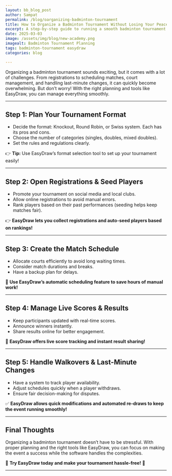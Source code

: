 ```yaml
---
layout: bb_blog_post
author: Sampat
permalink: /blog/oarganizing-badminton-tournament
title: How to Organize a Badminton Tournament Without Losing Your Peace of Mind
excerpt: A step-by-step guide to running a smooth badminton tournament without stress
date: 2025-03-03
image: /assets/img/blog/new-academy.png
imagealt: Badminton Tournament Planning
tags: badminton-tournament easydraw
categories: blog

---
```



Organizing a badminton tournament sounds exciting, but it comes with a lot of challenges. From registrations to scheduling matches, court management, and handling last-minute changes, it can quickly become overwhelming. But don’t worry! With the right planning and tools like EasyDraw, you can manage everything smoothly.

---

## Step 1: Plan Your Tournament Format
- Decide the format: Knockout, Round Robin, or Swiss system. Each has its pros and cons.
- Choose the number of categories (singles, doubles, mixed doubles).
- Set the rules and regulations clearly.

👉 **Tip:** Use EasyDraw’s format selection tool to set up your tournament easily!

---

## Step 2: Open Registrations & Seed Players
- Promote your tournament on social media and local clubs.
- Allow online registrations to avoid manual errors.
- Rank players based on their past performances (seeding helps keep matches fair).

👉 **EasyDraw lets you collect registrations and auto-seed players based on rankings!**

---

## Step 3: Create the Match Schedule
- Allocate courts efficiently to avoid long waiting times.
- Consider match durations and breaks.
- Have a backup plan for delays.

🎯 **Use EasyDraw’s automatic scheduling feature to save hours of manual work!**

---

## Step 4: Manage Live Scores & Results
- Keep participants updated with real-time scores.
- Announce winners instantly.
- Share results online for better engagement.

📢 **EasyDraw offers live score tracking and instant result sharing!**

---

## Step 5: Handle Walkovers & Last-Minute Changes
- Have a system to track player availability.
- Adjust schedules quickly when a player withdraws.
- Ensure fair decision-making for disputes.

✅ **EasyDraw allows quick modifications and automated re-draws to keep the event running smoothly!**

---

## Final Thoughts
Organizing a badminton tournament doesn’t have to be stressful. With proper planning and the right tools like EasyDraw, you can focus on making the event a success while the software handles the complexities. 

🏸 **Try EasyDraw today and make your tournament hassle-free!** 🚀

---



